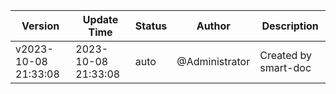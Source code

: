 
| Version | Update Time | Status | Author | Description |
|---------|-------------|--------|--------|-------------|
|v2023-10-08 21:33:08|2023-10-08 21:33:08|auto|@Administrator|Created by smart-doc|




